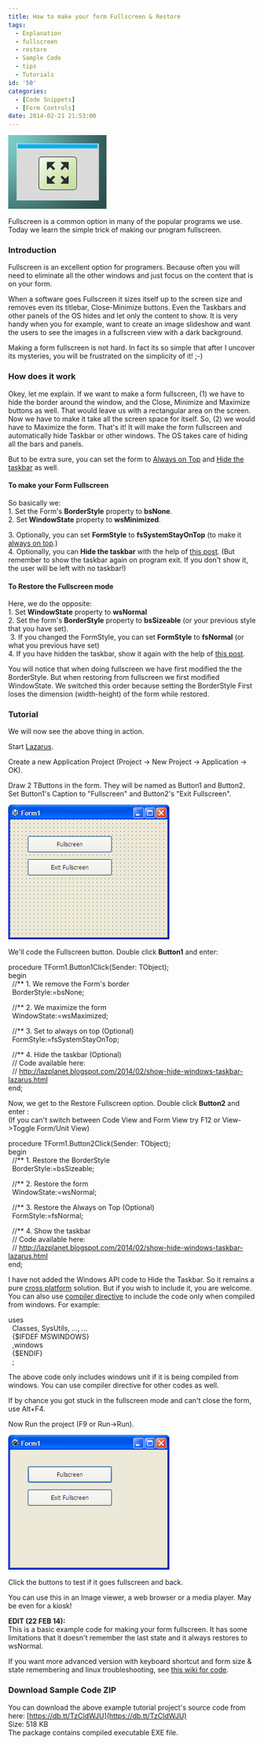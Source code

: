 ```yaml
---
title: How to make your form Fullscreen & Restore
tags:
  - Explanation
  - fullscreen
  - restore
  - Sample Code
  - tips
  - Tutorials
id: '50'
categories:
  - [Code Snippets]
  - [Form Controls]
date: 2014-02-21 21:53:00
---
```


![Lazarus Fullscreen Form project source code + article](make-your-form-fullscreen/fullscreen-form-thumb.gif "Lazarus Fullscreen Form project source code + article")

Fullscreen is a common option in many of the popular programs we use. Today we learn the simple trick of making our program fullscreen.
<!-- more -->
  
  

### Introduction

Fullscreen is an excellent option for programers. Because often you will need to eliminate all the other windows and just focus on the content that is on your form.  
  
When a software goes Fullscreen it sizes itself up to the screen size and removes even its titlebar, Close-Minimize buttons. Even the Taskbars and other panels of the OS hides and let only the content to show. It is very handy when you for example, want to create an image slideshow and want the users to see the images in a fullscreen view with a dark background.  
  
Making a form fullscreen is not hard. In fact its so simple that after I uncover its mysteries, you will be frustrated on the simplicity of it! ;-)  
  

### How does it work

Okey, let me explain. If we want to make a form fullscreen, (1) we have to hide the border around the window, and the Close, Minimize and Maximize buttons as well. That would leave us with a rectangular area on the screen. Now we have to make it take all the screen space for itself. So, (2) we would have to Maximize the form. That's it! It will make the form fullscreen and automatically hide Taskbar or other windows. The OS takes care of hiding all the bars and panels.  
  
But to be extra sure, you can set the form to [Always on Top](http://lazplanet.blogspot.com/2014/01/always-on-top-lazarus-form.html) and [Hide the taskbar](http://lazplanet.blogspot.com/2014/02/show-hide-windows-taskbar-lazarus.html) as well.  
  

#### To make your Form Fullscreen

So basically we:  
1\. Set the Form's **BorderStyle** property to **bsNone**.  
2\. Set **WindowState** property to **wsMinimized**.  
  
3\. Optionally, you can set **FormStyle** to **fsSystemStayOnTop** (to make it [always on top](http://lazplanet.blogspot.com/2014/01/always-on-top-lazarus-form.html).)  
4\. Optionally, you can **Hide the taskbar** with the help of [this post](http://lazplanet.blogspot.com/2014/02/show-hide-windows-taskbar-lazarus.html). (But remember to show the taskbar again on program exit. If you don't show it, the user will be left with no taskbar!)  
  

#### To Restore the Fullscreen mode

Here, we do the opposite:  
1\. Set **WindowState** property to **wsNormal**  
2\. Set the form's **BorderStyle** property to **bsSizeable** (or your previous style that you have set).  
 3. If you changed the FormStyle, you can set **FormStyle** to **fsNormal** (or what you previous have set)  
4\. If you have hidden the taskbar, show it again with the help of [this post](http://lazplanet.blogspot.com/2014/02/show-hide-windows-taskbar-lazarus.html).  
  
You will notice that when doing fullscreen we have first modified the the BorderStyle. But when restoring from fullscreen we first modified WindowState. We switched this order because setting the BorderStyle First loses the dimension (width-height) of the form while restored.  
  

### Tutorial

We will now see the above thing in action.  
  
Start [Lazarus](http://www.lazarus.freepascal.org/).  
  
Create a new Application Project (Project -> New Project -> Application -> OK).  
  
Draw 2 TButtons in the form. They will be named as Button1 and Button2. Set Button1's Caption to "Fullscreen" and Button2's "Exit Fullscreen".  
  

![](make-your-form-fullscreen/fullscreen-buttons-lazarus.gif)

  
We'll code the Fullscreen button. Double click **Button1** and enter:  
  

procedure TForm1.Button1Click(Sender: TObject);  
begin  
  //\*\* 1. We remove the Form's border  
  BorderStyle:=bsNone;  
  
  //\*\* 2. We maximize the form  
  WindowState:=wsMaximized;  
  
  //\*\* 3. Set to always on top (Optional)  
  FormStyle:=fsSystemStayOnTop;  
  
  //\*\* 4. Hide the taskbar (Optional)  
  // Code available here:  
  // http://lazplanet.blogspot.com/2014/02/show-hide-windows-taskbar-lazarus.html  
end;

  
  
Now, we get to the Restore Fullscreen option. Double click **Button2** and enter :  
(If you can't switch between Code View and Form View try F12 or View->Toggle Form/Unit View)  
  

procedure TForm1.Button2Click(Sender: TObject);  
begin  
  //\*\* 1. Restore the BorderStyle  
  BorderStyle:=bsSizeable;  
  
  //\*\* 2. Restore the form  
  WindowState:=wsNormal;  
  
  //\*\* 3. Restore the Always on Top (Optional)  
  FormStyle:=fsNormal;  
  
  //\*\* 4. Show the taskbar  
  // Code available here:  
  // http://lazplanet.blogspot.com/2014/02/show-hide-windows-taskbar-lazarus.html  
end;

  
I have not added the Windows API code to Hide the Taskbar. So it remains a pure [cross platform](http://wiki.freepascal.org/Multiplatform_Programming_Guide) solution. But if you wish to include it, you are welcome. You can also use [compiler directive](http://www.math.uni-leipzig.de/pool/tuts/FreePascal/prog/node3.html) to include the code only when compiled from windows. For example:  
  

uses  
  Classes, SysUtils, ..., ...  
  {$IFDEF MSWINDOWS}  
  ,windows  
  {$ENDIF}  
  ;

  
The above code only includes windows unit if it is being compiled from windows. You can use compiler directive for other codes as well.  
  
If by chance you got stuck in the fullscreen mode and can't close the form, use Alt+F4.  
  
Now Run the project (F9 or Run->Run).  
  

![How to fullscreen a form in Lazarus, cross-platform way](make-your-form-fullscreen/fullscreen-form-lazarus-pro.gif "How to fullscreen a form in Lazarus, cross-platform way")

  
  
Click the buttons to test if it goes fullscreen and back.  
  
You can use this in an Image viewer, a web browser or a media player. May be even for a kiosk!  
  
**EDIT (22 FEB 14):**  
This is a basic example code for making your form fullscreen. It has some limitations that it doesn't remember the last state and it always restores to wsNormal.  
  
If you want more advanced version with keyboard shortcut and form size & state remembering and linux troubleshooting, see [this wiki for code](http://wiki.lazarus.freepascal.org/Application_full_screen_mode).  
  

### Download Sample Code ZIP

You can download the above example tutorial project's source code from here: [https://db.tt/TzCldWJU](https://db.tt/TzCldWJU)  
Size: 518 KB  
The package contains compiled executable EXE file.